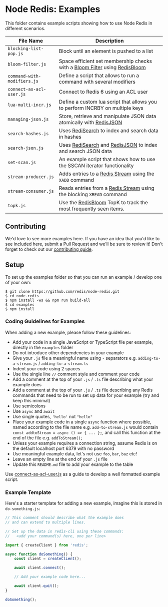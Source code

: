 # Node Redis: Examples

This folder contains example scripts showing how to use Node Redis in different scenarios.

| File Name                   | Description                                                                                                                                       |
|-----------------------------|---------------------------------------------------------------------------------------------------------------------------------------------------|
| `blocking-list-pop.js`      | Block until an element is pushed to a list                                                                                                        |
| `bloom-filter.js`           | Space efficient set membership checks with a [Bloom Filter](https://en.wikipedia.org/wiki/Bloom_filter) using [RedisBloom](https://redisbloom.io) |
| `command-with-modifiers.js` | Define a script that allows to run a command with several modifiers                                                                               |
| `connect-as-acl-user.js`    | Connect to Redis 6 using an ACL user                                                                                                              |
| `lua-multi-incr.js`         | Define a custom lua script that allows you to perform INCRBY on multiple keys                                                                     |
| `managing-json.js`          | Store, retrieve and manipulate JSON data atomically with [RedisJSON](https://redisjson.io/)                                                       |
| `search-hashes.js`          | Uses [RediSearch](https://redisearch.io) to index and search data in hashes                                                                       |
| `search-json.js`            | Uses [RediSearch](https://redisearch.io/) and [RedisJSON](https://redisjson.io/) to index and search JSON data                                    |
| `set-scan.js`               | An example script that shows how to use the SSCAN iterator functionality                                                                          |
| `stream-producer.js`        | Adds entries to a [Redis Stream](https://redis.io/topics/streams-intro) using the `XADD` command                                                  |
| `stream-consumer.js`        | Reads entries from a [Redis Stream](https://redis.io/topics/streams-intro) using the blocking `XREAD` command                                     |
| `topk.js`                   | Use the [RedisBloom](https://redisbloom.io) TopK to track the most frequently seen items.                                                         |

## Contributing

We'd love to see more examples here. If you have an idea that you'd like to see included here, submit a Pull Request and we'll be sure to review it!  Don't forget to check out our [contributing guide](../CONTRIBUTING.md).

## Setup

To set up the examples folder so that you can run an example / develop one of your own:

```
$ git clone https://github.com/redis/node-redis.git
$ cd node-redis
$ npm install -ws && npm run build-all
$ cd examples
$ npm install
```

### Coding Guidelines for Examples

When adding a new example, please follow these guidelines:

* Add your code in a single JavaScript or TypeScript file per example, directly in the `examples` folder
* Do not introduce other dependencies in your example
* Give your `.js` file a meaningful name using `-` separators e.g. `adding-to-a-stream.js` / `adding-to-a-stream.ts`
* Indent your code using 2 spaces
* Use the single line `//` comment style and comment your code
* Add a comment at the top of your `.js` / `.ts` file describing what your example does
* Add a comment at the top of your `.js` / `.ts` file describing any Redis commands that need to be run to set up data for your example (try and keep this minimal)
* Use semicolons
* Use `async` and `await`
* Use single quotes, `'hello'` not `"hello"`
* Place your example code in a single `async` function where possible, named according to the file name e.g. `add-to-stream.js` would contain `const addtoStream = async () => { ... };`, and call this function at the end of the file e.g. `addToStream();`
* Unless your example requires a connection string, assume Redis is on the default localhost port 6379 with no password
* Use meaningful example data, let's not use `foo`, `bar`, `baz` etc!
* Leave an empty line at the end of your `.js` file
* Update this `README.md` file to add your example to the table

Use [connect-as-acl-user.js](./connect-as-acl-user.js) as a guide to develop a well formatted example script.

### Example Template

Here's a starter template for adding a new example, imagine this is stored in `do-something.js`:

```javascript
// This comment should describe what the example does
// and can extend to multiple lines.

// Set up the data in redis-cli using these commands:
//   <add your command(s) here, one per line>

import { createClient } from 'redis';

async function doSomething() {
    const client = createClient();

    await client.connect();

    // Add your example code here...

    await client.quit();
}

doSomething();
```
